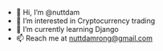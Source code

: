 - 👋 Hi, I’m @nuttdam
- 👀 I’m interested in Cryptocurrency trading
- 🌱 I’m currently learning Django
- 📫 Reach me at nuttdamrong@gmail.com

<!---
nuttdam/nuttdam is a ✨ special ✨ repository because its `README.md` (this file) appears on your GitHub profile.
You can click the Preview link to take a look at your changes.
--->
